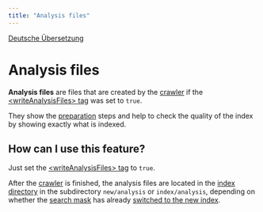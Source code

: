 ```yaml
---
title: "Analysis files"
---
```


[Deutsche Übersetzung](/de/features/analysis_files/)

Analysis files
==============

**Analysis files** are files that are created by the [crawler](/en/components/crawler/) if the [&lt;writeAnalysisFiles&gt; tag](/en/config/crawlerconfiguration_xml/#writeanalysisfiles-tag) was set to `true`.

They show the [preparation](/en/components/preparator_/) steps and help to check the quality of the index by showing exactly what is indexed.


How can I use this feature?
---------------------------

Just set the [&lt;writeAnalysisFiles&gt; tag](/en/config/crawlerconfiguration_xml/#writeanalysisfiles-tag) to `true`.

After the [crawler](/en/components/crawler/) is finished, the analysis files are located in the [index directory](/en/components/search_index/#the_index_directory) in the subdirectory `new/analysis` or `index/analysis`, depending on whether the [search mask](/en/components/search_mask/) has already [switched to the new index](/en/features/hot_deployment_/).
